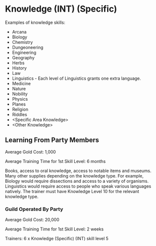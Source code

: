 # Knowledge (INT) (Specific)

Examples of knowledge skills:

- Arcana
- Biology
- Chemistry
- Dungeoneering
- Engineering
- Geography
- Herbs
- History
- Law
- Linguistics - Each level of Linguistics grants one extra language.
- Medicine
- Nature
- Nobility
- Physics
- Planes
- Religion
- Riddles
- \<Specific Area Knowledge\>
- \<Other Knowledge\>

## Learning From Party Members

Average Gold Cost: 1,000

Average Training Time for 1st Skill Level: 6 months

Books, access to oral knowledge, access to notable items and museums. Many other supplies depending on the knowledge type. For example, Biology would require dissections and access to a variety of organisms. Linguistics would require access to people who speak various languages natively. The trainer must have Knowledge Level 10 for the relevant knowledge type.

### Guild Operated By Party

Average Gold Cost: 20,000

Average Training Time for 1st Skill Level: 2 weeks

Trainers: 6 x Knowledge (Specific) (INT) skill level 5
